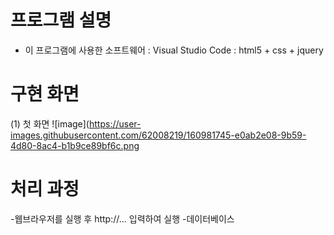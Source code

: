 # 프로그램 설명
- 이 프로그램에 사용한 소프트웨어
: Visual Studio Code
: html5 + css + jquery


# 구현 화면
(1) 첫 화면
![image](https://user-images.githubusercontent.com/62008219/160981745-e0ab2e08-9b59-4d80-8ac4-b1b9ce89bf6c.png
<!-- windows key + shift + s -->

# 처리 과정
-웹브라우저를 실행 후 http://... 입력하여 실행
-데이터베이스
